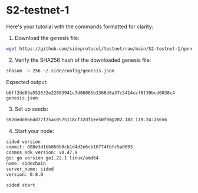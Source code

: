 # S2-testnet-1


Here's your tutorial with the commands formatted for clarity:

1. Download the genesis file:
```sh
wget https://github.com/sideprotocol/testnet/raw/main/S2-testnet-1/genesis.json -O ~/.side/config/genesis.json
```

2. Verify the SHA256 hash of the downloaded genesis file:
```sh
shasum -a 256 ~/.side/config/genesis.json
```
Expected output:
```
b6ff2dd83a552632e22803941c7d86085b1368d8a37c5414ccf8f39bcd6038c4  genesis.json
```

3. Set up seeds:
```sh
582dedd866dd77f25ac0575118cf32df1ee50f98@202.182.119.24:26656
```

4. Start your node:
```sh
sided version
commit: 888e3d1bb860b9cb1d4d2e6cb16774fbfc5a0893
cosmos_sdk_version: v0.47.9
go: go version go1.22.1 linux/amd64
name: sidechain
server_name: sided
version: 0.8.0
```
```sh
sided start
```
